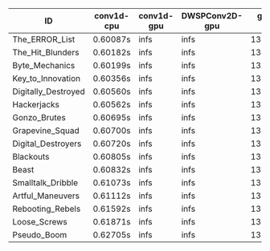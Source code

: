 |ID|conv1d-cpu|conv1d-gpu|DWSPConv2D-gpu|gemm-gpu|avg|
|-|-|-|-|-|-|
|The_ERROR_List|0.60087s|infs|infs|13.79251s|infs|
|The_Hit_Blunders|0.60182s|infs|infs|13.80004s|infs|
|Byte_Mechanics|0.60199s|infs|infs|13.77976s|infs|
|Key_to_Innovation|0.60356s|infs|infs|13.82428s|infs|
|Digitally_Destroyed|0.60560s|infs|infs|13.81246s|infs|
|Hackerjacks|0.60562s|infs|infs|13.78920s|infs|
|Gonzo_Brutes|0.60695s|infs|infs|13.67176s|infs|
|Grapevine_Squad|0.60700s|infs|infs|13.85681s|infs|
|Digital_Destroyers|0.60720s|infs|infs|13.79214s|infs|
|Blackouts|0.60805s|infs|infs|13.80822s|infs|
|Beast|0.60832s|infs|infs|13.68372s|infs|
|Smalltalk_Dribble|0.61073s|infs|infs|13.61192s|infs|
|Artful_Maneuvers|0.61112s|infs|infs|13.81224s|infs|
|Rebooting_Rebels|0.61592s|infs|infs|13.92529s|infs|
|Loose_Screws|0.61871s|infs|infs|13.83225s|infs|
|Pseudo_Boom|0.62705s|infs|infs|13.80403s|infs|
